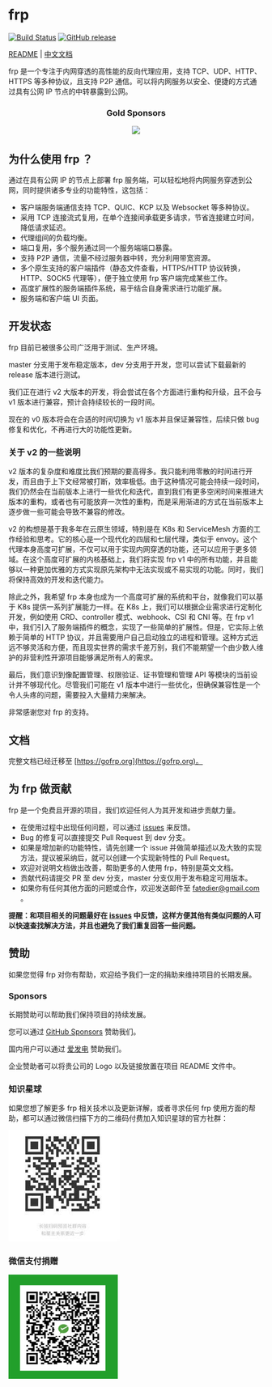 # frp

[![Build Status](https://circleci.com/gh/fatedier/frp.svg?style=shield)](https://circleci.com/gh/fatedier/frp)
[![GitHub release](https://img.shields.io/github/tag/fatedier/frp.svg?label=release)](https://github.com/fatedier/frp/releases)

[README](README.md) | [中文文档](README_zh.md)

frp 是一个专注于内网穿透的高性能的反向代理应用，支持 TCP、UDP、HTTP、HTTPS 等多种协议，且支持 P2P 通信。可以将内网服务以安全、便捷的方式通过具有公网 IP 节点的中转暴露到公网。

<h3 align="center">Gold Sponsors</h3>
<!--gold sponsors start-->
<p align="center">
  <a href="https://workos.com/?utm_campaign=github_repo&utm_medium=referral&utm_content=frp&utm_source=github" target="_blank">
    <img width="350px" src="https://raw.githubusercontent.com/fatedier/frp/dev/doc/pic/sponsor_workos.png">
  </a>
</p>
<!--gold sponsors end-->

## 为什么使用 frp ？

通过在具有公网 IP 的节点上部署 frp 服务端，可以轻松地将内网服务穿透到公网，同时提供诸多专业的功能特性，这包括：

* 客户端服务端通信支持 TCP、QUIC、KCP 以及 Websocket 等多种协议。
* 采用 TCP 连接流式复用，在单个连接间承载更多请求，节省连接建立时间，降低请求延迟。
* 代理组间的负载均衡。
* 端口复用，多个服务通过同一个服务端端口暴露。
* 支持 P2P 通信，流量不经过服务器中转，充分利用带宽资源。
* 多个原生支持的客户端插件（静态文件查看，HTTPS/HTTP 协议转换，HTTP、SOCK5 代理等），便于独立使用 frp 客户端完成某些工作。
* 高度扩展性的服务端插件系统，易于结合自身需求进行功能扩展。
* 服务端和客户端 UI 页面。

## 开发状态

frp 目前已被很多公司广泛用于测试、生产环境。

master 分支用于发布稳定版本，dev 分支用于开发，您可以尝试下载最新的 release 版本进行测试。

我们正在进行 v2 大版本的开发，将会尝试在各个方面进行重构和升级，且不会与 v1 版本进行兼容，预计会持续较长的一段时间。

现在的 v0 版本将会在合适的时间切换为 v1 版本并且保证兼容性，后续只做 bug 修复和优化，不再进行大的功能性更新。

### 关于 v2 的一些说明

v2 版本的复杂度和难度比我们预期的要高得多。我只能利用零散的时间进行开发，而且由于上下文经常被打断，效率极低。由于这种情况可能会持续一段时间，我们仍然会在当前版本上进行一些优化和迭代，直到我们有更多空闲时间来推进大版本的重构，或者也有可能放弃一次性的重构，而是采用渐进的方式在当前版本上逐步做一些可能会导致不兼容的修改。

v2 的构想是基于我多年在云原生领域，特别是在 K8s 和 ServiceMesh 方面的工作经验和思考。它的核心是一个现代化的四层和七层代理，类似于 envoy。这个代理本身高度可扩展，不仅可以用于实现内网穿透的功能，还可以应用于更多领域。在这个高度可扩展的内核基础上，我们将实现 frp v1 中的所有功能，并且能够以一种更加优雅的方式实现原先架构中无法实现或不易实现的功能。同时，我们将保持高效的开发和迭代能力。

除此之外，我希望 frp 本身也成为一个高度可扩展的系统和平台，就像我们可以基于 K8s 提供一系列扩展能力一样。在 K8s 上，我们可以根据企业需求进行定制化开发，例如使用 CRD、controller 模式、webhook、CSI 和 CNI 等。在 frp v1 中，我们引入了服务端插件的概念，实现了一些简单的扩展性。但是，它实际上依赖于简单的 HTTP 协议，并且需要用户自己启动独立的进程和管理。这种方式远远不够灵活和方便，而且现实世界的需求千差万别，我们不能期望一个由少数人维护的非营利性开源项目能够满足所有人的需求。

最后，我们意识到像配置管理、权限验证、证书管理和管理 API 等模块的当前设计并不够现代化。尽管我们可能在 v1 版本中进行一些优化，但确保兼容性是一个令人头疼的问题，需要投入大量精力来解决。

非常感谢您对 frp 的支持。

## 文档

完整文档已经迁移至 [https://gofrp.org](https://gofrp.org)。

## 为 frp 做贡献

frp 是一个免费且开源的项目，我们欢迎任何人为其开发和进步贡献力量。

* 在使用过程中出现任何问题，可以通过 [issues](https://github.com/fatedier/frp/issues) 来反馈。
* Bug 的修复可以直接提交 Pull Request 到 dev 分支。
* 如果是增加新的功能特性，请先创建一个 issue 并做简单描述以及大致的实现方法，提议被采纳后，就可以创建一个实现新特性的 Pull Request。
* 欢迎对说明文档做出改善，帮助更多的人使用 frp，特别是英文文档。
* 贡献代码请提交 PR 至 dev 分支，master 分支仅用于发布稳定可用版本。
* 如果你有任何其他方面的问题或合作，欢迎发送邮件至 fatedier@gmail.com 。

**提醒：和项目相关的问题最好在 [issues](https://github.com/fatedier/frp/issues) 中反馈，这样方便其他有类似问题的人可以快速查找解决方法，并且也避免了我们重复回答一些问题。**

## 赞助

如果您觉得 frp 对你有帮助，欢迎给予我们一定的捐助来维持项目的长期发展。

### Sponsors

长期赞助可以帮助我们保持项目的持续发展。

您可以通过 [GitHub Sponsors](https://github.com/sponsors/fatedier) 赞助我们。

国内用户可以通过 [爱发电](https://afdian.net/a/fatedier) 赞助我们。

企业赞助者可以将贵公司的 Logo 以及链接放置在项目 README 文件中。

### 知识星球

如果您想了解更多 frp 相关技术以及更新详解，或者寻求任何 frp 使用方面的帮助，都可以通过微信扫描下方的二维码付费加入知识星球的官方社群：

![zsxq](/doc/pic/zsxq.jpg)

### 微信支付捐赠

![donate-wechatpay](/doc/pic/donate-wechatpay.png)

